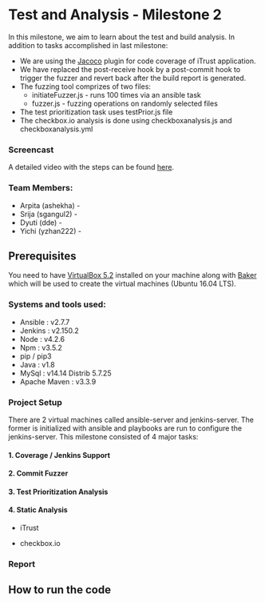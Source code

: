 # Test and Analysis - Milestone 2
In this milestone, we aim to learn about the test and build analysis. 
In addition to tasks accomplished in last milestone:
* We are using the [Jacoco](https://plugins.jenkins.io/jacoco) plugin for code coverage of iTrust application. 
* We have replaced the post-receive hook by a post-commit hook to trigger the fuzzer and revert back after the build report is generated.
* The fuzzing tool comprizes of two files: 
  * initiateFuzzer.js - runs 100 times via an ansible task
  * fuzzer.js - fuzzing operations on randomly selected files
* The test prioritization task uses testPrior.js file
* The checkbox.io analysis is done using checkboxanalysis.js and checkboxanalysis.yml

### Screencast
A detailed video with the steps can be found [here]().

### Team Members:

* Arpita (ashekha) - 
* Srija  (sgangul2) - 
* Dyuti  (dde) - 
* Yichi  (yzhan222) - 

## Prerequisites
You need to have [VirtualBox 5.2](https://www.virtualbox.org/wiki/Download_Old_Builds_5_2) installed on your machine along with [Baker](https://docs.getbaker.io/installation/) which will be used to create the virtual machines (Ubuntu 16.04 LTS).

### Systems and tools used:

* Ansible : v2.7.7
* Jenkins : v2.150.2
* Node : v4.2.6
* Npm : v3.5.2
* pip / pip3
* Java : v1.8
* MySql : v14.14 Distrib 5.7.25
* Apache Maven : v3.3.9 

### Project Setup

There are 2 virtual machines called ansible-server and jenkins-server. The former is initialized with ansible and playbooks are run to configure the jenkins-server. 
This milestone consisted of 4 major tasks:

#### 1. Coverage / Jenkins Support

#### 2. Commit Fuzzer

#### 3. Test Prioritization Analysis

#### 4. Static Analysis

* iTrust

* checkbox.io

### Report

## How to run the code

